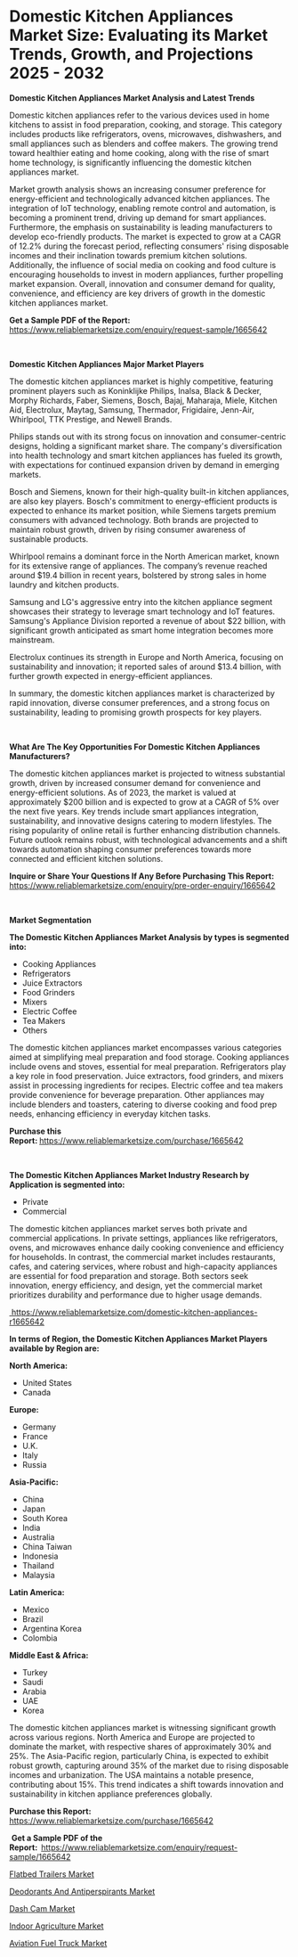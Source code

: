<p><h1>Domestic Kitchen Appliances Market Size: Evaluating its Market Trends, Growth, and Projections 2025 - 2032</h1></p><p><strong>Domestic Kitchen Appliances Market Analysis and Latest Trends</strong></p>
<p><p>Domestic kitchen appliances refer to the various devices used in home kitchens to assist in food preparation, cooking, and storage. This category includes products like refrigerators, ovens, microwaves, dishwashers, and small appliances such as blenders and coffee makers. The growing trend toward healthier eating and home cooking, along with the rise of smart home technology, is significantly influencing the domestic kitchen appliances market.</p><p>Market growth analysis shows an increasing consumer preference for energy-efficient and technologically advanced kitchen appliances. The integration of IoT technology, enabling remote control and automation, is becoming a prominent trend, driving up demand for smart appliances. Furthermore, the emphasis on sustainability is leading manufacturers to develop eco-friendly products. The market is expected to grow at a CAGR of 12.2% during the forecast period, reflecting consumers' rising disposable incomes and their inclination towards premium kitchen solutions. Additionally, the influence of social media on cooking and food culture is encouraging households to invest in modern appliances, further propelling market expansion. Overall, innovation and consumer demand for quality, convenience, and efficiency are key drivers of growth in the domestic kitchen appliances market.</p></p>
<p><strong>Get a Sample PDF of the Report:&nbsp;</strong> <a href="https://www.reliablemarketsize.com/enquiry/request-sample/1665642?utm_campaign=2218&utm_medium=2&utm_source=Github&utm_content=ia&utm_term=06022025&utm_id=domestic-kitchen-appliances">https://www.reliablemarketsize.com/enquiry/request-sample/1665642</a></p>
<p>&nbsp;</p>
<p><strong>Domestic Kitchen Appliances Major Market Players</strong></p>
<p><p>The domestic kitchen appliances market is highly competitive, featuring prominent players such as Koninklijke Philips, Inalsa, Black & Decker, Morphy Richards, Faber, Siemens, Bosch, Bajaj, Maharaja, Miele, Kitchen Aid, Electrolux, Maytag, Samsung, Thermador, Frigidaire, Jenn-Air, Whirlpool, TTK Prestige, and Newell Brands.</p><p>Philips stands out with its strong focus on innovation and consumer-centric designs, holding a significant market share. The company's diversification into health technology and smart kitchen appliances has fueled its growth, with expectations for continued expansion driven by demand in emerging markets.</p><p>Bosch and Siemens, known for their high-quality built-in kitchen appliances, are also key players. Bosch's commitment to energy-efficient products is expected to enhance its market position, while Siemens targets premium consumers with advanced technology. Both brands are projected to maintain robust growth, driven by rising consumer awareness of sustainable products.</p><p>Whirlpool remains a dominant force in the North American market, known for its extensive range of appliances. The company’s revenue reached around $19.4 billion in recent years, bolstered by strong sales in home laundry and kitchen products. </p><p>Samsung and LG's aggressive entry into the kitchen appliance segment showcases their strategy to leverage smart technology and IoT features. Samsung's Appliance Division reported a revenue of about $22 billion, with significant growth anticipated as smart home integration becomes more mainstream.</p><p>Electrolux continues its strength in Europe and North America, focusing on sustainability and innovation; it reported sales of around $13.4 billion, with further growth expected in energy-efficient appliances. </p><p>In summary, the domestic kitchen appliances market is characterized by rapid innovation, diverse consumer preferences, and a strong focus on sustainability, leading to promising growth prospects for key players.</p></p>
<p>&nbsp;</p>
<p><strong>What Are The Key Opportunities For Domestic Kitchen Appliances Manufacturers?</strong></p>
<p><p>The domestic kitchen appliances market is projected to witness substantial growth, driven by increased consumer demand for convenience and energy-efficient solutions. As of 2023, the market is valued at approximately $200 billion and is expected to grow at a CAGR of 5% over the next five years. Key trends include smart appliances integration, sustainability, and innovative designs catering to modern lifestyles. The rising popularity of online retail is further enhancing distribution channels. Future outlook remains robust, with technological advancements and a shift towards automation shaping consumer preferences towards more connected and efficient kitchen solutions.</p></p>
<p><strong>Inquire or Share Your Questions If Any Before Purchasing This Report:</strong> <a href="https://www.reliablemarketsize.com/enquiry/pre-order-enquiry/1665642?utm_campaign=2218&utm_medium=2&utm_source=Github&utm_content=ia&utm_term=06022025&utm_id=domestic-kitchen-appliances">https://www.reliablemarketsize.com/enquiry/pre-order-enquiry/1665642</a></p>
<p>&nbsp;</p>
<p><strong>Market Segmentation</strong></p>
<p><strong>The Domestic Kitchen Appliances Market Analysis by types is segmented into:</strong></p>
<p><ul><li>Cooking Appliances</li><li>Refrigerators</li><li>Juice Extractors</li><li>Food Grinders</li><li>Mixers</li><li>Electric Coffee</li><li>Tea Makers</li><li>Others</li></ul></p>
<p><p>The domestic kitchen appliances market encompasses various categories aimed at simplifying meal preparation and food storage. Cooking appliances include ovens and stoves, essential for meal preparation. Refrigerators play a key role in food preservation. Juice extractors, food grinders, and mixers assist in processing ingredients for recipes. Electric coffee and tea makers provide convenience for beverage preparation. Other appliances may include blenders and toasters, catering to diverse cooking and food prep needs, enhancing efficiency in everyday kitchen tasks.</p></p>
<p><strong>Purchase this Report:&nbsp;</strong><a href="https://www.reliablemarketsize.com/purchase/1665642?utm_campaign=2218&utm_medium=2&utm_source=Github&utm_content=ia&utm_term=06022025&utm_id=domestic-kitchen-appliances">https://www.reliablemarketsize.com/purchase/1665642</a></p>
<p>&nbsp;</p>
<p><strong>The Domestic Kitchen Appliances Market Industry Research by Application is segmented into:</strong></p>
<p><ul><li>Private</li><li>Commercial</li></ul></p>
<p><p>The domestic kitchen appliances market serves both private and commercial applications. In private settings, appliances like refrigerators, ovens, and microwaves enhance daily cooking convenience and efficiency for households. In contrast, the commercial market includes restaurants, cafes, and catering services, where robust and high-capacity appliances are essential for food preparation and storage. Both sectors seek innovation, energy efficiency, and design, yet the commercial market prioritizes durability and performance due to higher usage demands.</p></p>
<p><a href="https://www.reliablemarketsize.com/domestic-kitchen-appliances-r1665642?utm_campaign=2218&utm_medium=2&utm_source=Github&utm_content=ia&utm_term=06022025&utm_id=domestic-kitchen-appliances">&nbsp;https://www.reliablemarketsize.com/domestic-kitchen-appliances-r1665642</a></p>
<p><strong>In terms of Region, the Domestic Kitchen Appliances Market Players available by Region are:</strong></p>
<p>
    <p> <strong> North America: </strong>
        <ul>
            <li>United States</li>
            <li>Canada</li>
        </ul>
        </p> 
    <p> <strong> Europe: </strong>
        <ul>
            <li>Germany</li>
            <li>France</li>
            <li>U.K.</li>
            <li>Italy</li>
            <li>Russia</li>
        </ul>
        </p> 
    <p> <strong> Asia-Pacific: </strong>
        <ul>
            <li>China</li>
            <li>Japan</li>
            <li>South Korea</li>
            <li>India</li>
            <li>Australia</li>
            <li>China Taiwan</li>
            <li>Indonesia</li>
            <li>Thailand</li>
            <li>Malaysia</li>
        </ul>
        </p> 
    <p> <strong> Latin America: </strong>
        <ul>
            <li>Mexico</li>
            <li>Brazil</li>
            <li>Argentina Korea</li>
            <li>Colombia</li>
        </ul>
        </p> 
    <p> <strong> Middle East & Africa: </strong>
        <ul>
            <li>Turkey</li>
            <li>Saudi</li>
            <li>Arabia</li>
            <li>UAE</li>
            <li>Korea</li>
        </ul>
    </p>
    </p>
<p><p>The domestic kitchen appliances market is witnessing significant growth across various regions. North America and Europe are projected to dominate the market, with respective shares of approximately 30% and 25%. The Asia-Pacific region, particularly China, is expected to exhibit robust growth, capturing around 35% of the market due to rising disposable incomes and urbanization. The USA maintains a notable presence, contributing about 15%. This trend indicates a shift towards innovation and sustainability in kitchen appliance preferences globally.</p></p>
<p><strong>Purchase this Report: </strong><a href="https://www.reliablemarketsize.com/purchase/1665642?utm_campaign=2218&utm_medium=2&utm_source=Github&utm_content=ia&utm_term=06022025&utm_id=domestic-kitchen-appliances">https://www.reliablemarketsize.com/purchase/1665642</a></p>
<p>&nbsp;<strong>Get a Sample PDF of the Report:&nbsp;&nbsp;</strong><a href="https://www.reliablemarketsize.com/enquiry/request-sample/1665642?utm_campaign=2218&utm_medium=2&utm_source=Github&utm_content=ia&utm_term=06022025&utm_id=domestic-kitchen-appliances">https://www.reliablemarketsize.com/enquiry/request-sample/1665642</a></p>
<p><strong></strong></p>
<p><p><a href="https://www.linkedin.com/pulse/flatbed-trailers-market-analysis-qualitative-quantitative-klxgf?utm_campaign=2218&utm_medium=2&utm_source=Github&utm_content=ia&utm_term=06022025&utm_id=domestic-kitchen-appliances">Flatbed Trailers Market</a></p><p><a href="https://github.com/edacruz6/Market-Research-Report-List-1/blob/main/deodorants-and-antiperspirants-market.md?utm_campaign=2218&utm_medium=2&utm_source=Github&utm_content=ia&utm_term=06022025&utm_id=domestic-kitchen-appliances">Deodorants And Antiperspirants Market</a></p><p><a href="https://www.linkedin.com/pulse/why-dash-cam-market-thriving-141-cagr-through-2032-key-sqiwf?utm_campaign=2218&utm_medium=2&utm_source=Github&utm_content=ia&utm_term=06022025&utm_id=domestic-kitchen-appliances">Dash Cam Market</a></p><p><a href="https://www.linkedin.com/pulse/comprehensive-overview-indoor-agriculture-market-2025-2032-ey8jf?utm_campaign=2218&utm_medium=2&utm_source=Github&utm_content=ia&utm_term=06022025&utm_id=domestic-kitchen-appliances">Indoor Agriculture Market</a></p><p><a href="https://www.linkedin.com/pulse/in-depth-report-aviation-fuel-truck-market-types-applications-5b8ec?utm_campaign=2218&utm_medium=2&utm_source=Github&utm_content=ia&utm_term=06022025&utm_id=domestic-kitchen-appliances">Aviation Fuel Truck Market</a></p></p>